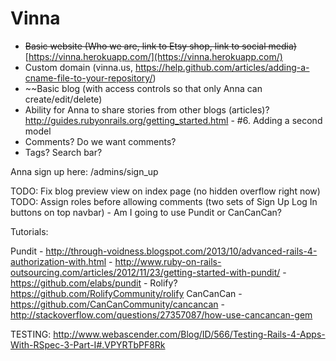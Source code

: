 Vinna
=====

* ~~Basic website (Who we are, link to Etsy shop, link to social media)~~ [https://vinna.herokuapp.com/](https://vinna.herokuapp.com/)
* Custom domain (vinna.us, https://help.github.com/articles/adding-a-cname-file-to-your-repository/)  
* ~~Basic blog (with access controls so that only Anna can create/edit/delete)
* Ability for Anna to share stories from other blogs (articles)? http://guides.rubyonrails.org/getting_started.html - #6. Adding a second model
* Comments? Do we want comments? 
* Tags? Search bar? 

Anna sign up here: 
/admins/sign_up

TODO: Fix blog preview view on index page (no hidden overflow right now)
TODO: Assign roles before allowing comments (two sets of Sign Up Log In buttons on top navbar)
		- Am I going to use Pundit or CanCanCan? 

Tutorials:

Pundit - http://through-voidness.blogspot.com/2013/10/advanced-rails-4-authorization-with.html
			- http://www.ruby-on-rails-outsourcing.com/articles/2012/11/23/getting-started-with-pundit/
			-https://github.com/elabs/pundit
			- Rolify? https://github.com/RolifyCommunity/rolify
CanCanCan - https://github.com/CanCanCommunity/cancancan
					- http://stackoverflow.com/questions/27357087/how-use-cancancan-gem

TESTING: http://www.webascender.com/Blog/ID/566/Testing-Rails-4-Apps-With-RSpec-3-Part-I#.VPYRTbPF8Rk
